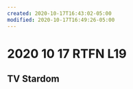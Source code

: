```yaml
---
created: 2020-10-17T16:43:02-05:00
modified: 2020-10-17T16:49:26-05:00
---
```


# 2020 10 17 RTFN L19

## TV Stardom
